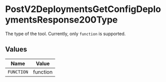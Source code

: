 # PostV2DeploymentsGetConfigDeploymentsResponse200Type

The type of the tool. Currently, only `function` is supported.


## Values

| Name       | Value      |
| ---------- | ---------- |
| `FUNCTION` | function   |